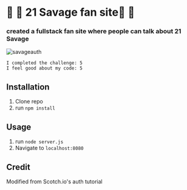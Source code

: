 # :bat: :fallen_leaf: 21 Savage fan site:fallen_leaf: :bat:

### created a fullstack fan site where people can talk about 21 Savage 

![savageauth](https://i.imgur.com/4UlrsHX.png)

```
I completed the challenge: 5
I feel good about my code: 5
```

## Installation

1. Clone repo
2. run `npm install`

## Usage

1. run `node server.js`
2. Navigate to `localhost:8080`

## Credit

Modified from Scotch.io's auth tutorial
